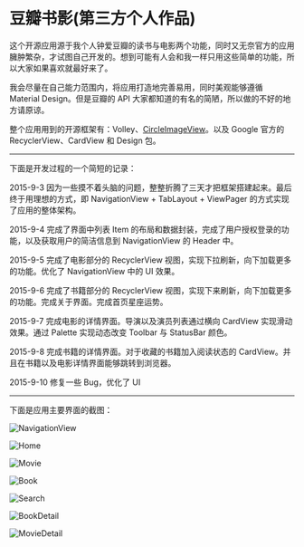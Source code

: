 # 豆瓣书影(第三方个人作品)

这个开源应用源于我个人钟爱豆瓣的读书与电影两个功能，同时又无奈官方的应用臃肿繁杂，才试图自己开发的。想到可能有人会和我一样只用这些简单的功能，所以大家如果喜欢就最好来了。

我会尽量在自己能力范围内，将应用打造地完善易用，同时美观能够遵循 Material Design。但是豆瓣的 API 大家都知道的有名的简陋，所以做的不好的地方请原谅。

整个应用用到的开源框架有：Volley、[CircleImageView](https://github.com/hdodenhof/CircleImageView)。以及 Google 官方的 RecyclerView、CardView 和 Design 包。

---

下面是开发过程的一个简短的记录：

2015-9-3 因为一些摸不着头脑的问题，整整折腾了三天才把框架搭建起来。最后终于用理想的方式，即 NavigationView + TabLayout + ViewPager 的方式实现了应用的整体架构。

2015-9-4 完成了界面中列表 Item 的布局和数据封装，完成了用户授权登录的功能，以及获取用户的简洁信息到 NavigationView 的 Header 中。

2015-9-5 完成了电影部分的 RecyclerView 视图，实现下拉刷新，向下加载更多的功能。优化了 NavigationView 中的 UI 效果。

2015-9-6 完成了书籍部分的 RecyclerView 视图，实现下来刷新，向下加载更多的功能。完成关于界面。完成首页星座运势。

2015-9-7 完成电影的详情界面。导演以及演员列表通过横向 CardView 实现滑动效果。通过 Palette 实现动态改变 Toolbar 与 StatusBar 颜色。

2015-9-8 完成书籍的详情界面。对于收藏的书籍加入阅读状态的 CardView。并且在书籍以及电影详情界面能够跳转到浏览器。

2015-9-10 修复一些 Bug，优化了 UI

---

下面是应用主要界面的截图：

![NavigationView](https://github.com/KyleTung/douban-book-movie/blob/master/doubanbookmovie_1.png)

![Home](https://github.com/KyleTung/douban-book-movie/blob/master/doubanbookmovie_2.png)

![Movie](https://github.com/KyleTung/douban-book-movie/blob/master/doubanbookmovie_3.png)

![Book](https://github.com/KyleTung/douban-book-movie/blob/master/doubanbookmovie_4.png)

![Search](https://github.com/KyleTung/douban-book-movie/blob/master/doubanbookmovie_5.png)

![BookDetail](https://github.com/KyleTung/douban-book-movie/blob/master/doubanbookmovie_6.png)

![MovieDetail](https://github.com/KyleTung/douban-book-movie/blob/master/doubanbookmovie_8.png)